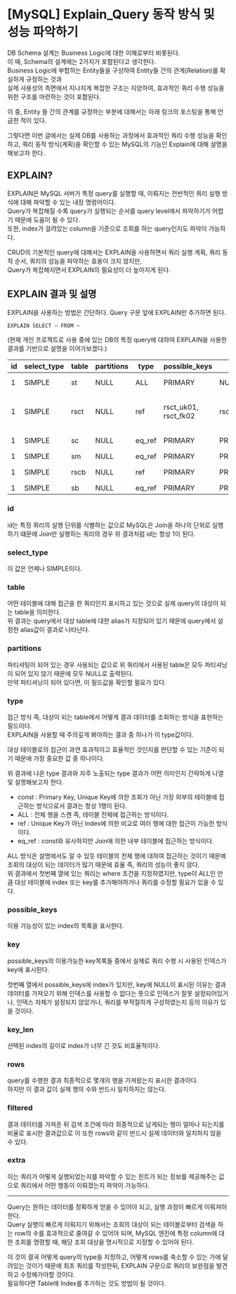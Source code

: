# [MySQL] Explain_Query 동작 방식 및 성능 파악하기

DB Schema 설계는 Business Logic에 대한 이해로부터 비롯된다.  
이 때, Schema의 설계에는 2가지가 포함된다고 생각한다.  
Business Logic에 부합하는 Entity들을 구상하여 Entity들 간의 관계(Relation)를 확실하게 규정하는 것과  
실제 사용성의 측면에서 지나치게 복잡한 구조는 지양하여, 효과적인 쿼리 수행 성능을 위한 구조를 마련하는 것이 포함된다.

이 중, Entity 들 간의 관계를 규정하는 부분에 대해서는 아래 링크의 포스팅을 통해 언급한 적이 있다.

그렇다면 이번 글에서는 실제 DB를 사용하는 과정에서 효과적인 쿼리 수행 성능을 확인하고, 쿼리 동작 방식(계획)을 확인할 수 있는 MySQL의 기능인 Explain에 대해 설명을 해보고자 한다.

## EXPLAIN?
EXPLAIN은 MySQL 서버가 특정 query를 실행할 때, 이뤄지는 전반적인 쿼리 실행 방식에 대해 파악할 수 있는 내장 명령어이다.  
Query가 복잡해질 수록 query가 실행되는 순서를 query level에서 파악하기가 어렵기 때문에 도움이 될 수 있다.  
또한, index가 걸려있는 column을 기준으로 조회를 하는 query인지도 파악이 가능하다.

CRUD의 기본적인 query에 대해서는 EXPLAIN을 사용하면서 쿼리 실행 계획, 쿼리 동작 순서, 쿼리의 성능을 파악하는 효용이 크지 않지만,  
Query가 복잡해지면서 EXPLAIN의 필요성이 더 높아지게 된다.

## EXPLAIN 결과 및 설명

EXPLAIN을 사용하는 방법은 간단하다. Query 구문 앞에 EXPLAIN만 추가하면 된다.
```
EXPLAIN SELECT ~ FROM ~
```
(현재 개인 프로젝트로 사용 중에 있는 DB의 특정 query에 대하여 EXPLAIN을 사용한 결과를 기반으로 설명을 이어가보겠다.)

|id|select_type|table|partitions|type|possible_keys|key|key_len|ref|rows|filtered|Extra|
|---|---|---|---|---|---|---|---|---|---|---|---|
|1|SIMPLE|st|NULL|ALL|PRIMARY|NULL|NULL|NULL|83|11.11|	Using where|
|1|SIMPLE|rsct|NULL|ref|rsct_uk01, rsct_fk02|rsct_fk02|4|st.idx|10|100.00|Using where; Using index|
|1|SIMPLE|sc|NULL|eq_ref|PRIMARY|PRIMARY|4|rsct.comp_idx|1|10.00|Using where|
|1|SIMPLE|sm|NULL|eq_ref|PRIMARY|PRIMARY|4|sc.market_idx|1|100.00|NULL|
|1|SIMPLE|rscb|NULL|ref|PRIMARY|PRIMARY|4|rsct.comp_idx|1|100.00|Using index|
|1|SIMPLE|sb|NULL|eq_ref|PRIMARY|PRIMARY|4|rscb.buss_idx|1|100.00|NULL|

### id
id는 특정 쿼리의 실행 단위를 식별하는 값으로 MySQL은 Join을 하나의 단위로 실행하기 떄문에 Join만 실행하는 쿼리의 경우 위 결과처럼 id는 항상 1이 된다.

### select_type
이 값은 언제나 SIMPLE이다.

### table
어떤 테이블에 대해 접근을 한 쿼리인지 표시하고 있는 것으로 실제 query의 대상이 되는 table을 의미한다.  
위 결과는 query에서 대상 table에 대한 alias가 지정되어 있기 때문에 query에서 설정한 alias값이 결과로 나타난다.

### partitions
파티셔팅이 되어 있는 경우 사용되는 값으로 위 쿼리에서 사용된 table은 모두 파티셔닝이 되어 있지 않기 때문에 모두 NULL로 출력된다.  
만약 파티셔닝이 되어 있다면, 이 필드값을 확인할 필요가 있다.

### type
접근 방식 즉, 대상이 되는 table에서 어떻게 결과 데이터를 조회하는 방식을 표현하는 필드이다.  
EXPLAIN을 사용할 때 주의깊게 봐야하는 결과 중 하나가 이 type값이다.

대상 테이블로의 접근이 과연 효과적이고 효율적인 것인지를 판단할 수 있는 기준이 되기 때문에 가장 중요한 값 중 하나이다.

위 결과에 나온 type 결과와 자주 노출되는 type 결과가 어떤 의미인지 간략하게 나열 및 설명해보고자 한다.

- const : Primary Key, Unique Key에 의한 조회가 아닌 가장 외부의 테이블에 접근하는 방식으로서 결과는 항상 1행이 된다.
- ALL : 전체 행을 스캔 즉, 테이블 전체에 접근하는 방식이다.
- ref : Unique Key가 아닌 Index에 의한 비교로 여러 행에 대한 접근이 가능한 방식이다.
- eq_ref : const와 유사하지만 Join에 의한 내부 테이블에 접근하는 방식이다.

ALL 방식은 설명에서도 알 수 있듯 테이블의 전체 행에 대하여 접근하는 것이기 때문에 조회의 대상이 되는 데이터가 많기 때문에 효율 즉, 쿼리의 성능이 좋지 않다.  
위 결과에서 첫번째 열에 있는 쿼리는 where 조건을 지정하였지만, type이 ALL인 만큼 대상 테이블에 index 또는 key를 추가해야하거나 쿼리를 수정할 필요가 있을 수 있다.

### possible_keys
이용 가능성이 있는 index의 목록을 표시한다.

### key
possible_keys의 이용가능한 key목록들 중에서 실제로 쿼리 수행 시 사용된 인덱스가 key에 표시된다.

첫번째 열에서 possible_keys에 index가 있지만, key에 NULL이 표시된 이유는 결과 데이터를 가져오기 위해 인덱스를 사용할 수 없다는 뜻으로 인덱스가 잘못 설정되어있거나, 인덱스 자체가 설정되지 않았거나, 쿼리를 부적절하게 구성하였는지 등의 이유가 있을 것이다.

### key_len
선택된 index의 길이로 index가 너무 긴 것도 비효율적이다.

### rows
query를 수행한 결과 최종적으로 몇개의 행을 가져왔는지 표시한 결과이다.  
하지만 이 결과 값이 실제 행의 수와 반드시 일치하지는 않는다.

### filtered
결과 데이터를 가져온 뒤 검색 조건에 따라 최종적으로 남게되는 행이 얼마나 되는지를 비율로 표시한 결과값으로 이 또한 rows와 같이 반드시 실제 데이터와 일치하지 않을 수 있다.

### extra
이는 쿼리가 어떻게 실행되었는지를 파악할 수 있는 힌트가 되는 정보를 제공해주는 값으로 쿼리에서 어떤 행동이 이뤄졌는지 파악이 가능하다.

----------

Query는 원하는 데이터를 정확하게 얻을 수 있어야 되고, 실행 과정이 빠르게 이뤄져야 한다.  
Query 실행이 빠르게 이뤄지기 위해서는 조회의 대상이 되는 테이블로부터 검색을 하는 row의 수를 효과적으로 줄여갈 수 있어야 되며, MySQL 엔진에 특정 column에 대한 조회를 명령할 때, 해당 조회 대상을 명시적으로 지정할 수 있어야 된다.

이 것이 결국 어떻게 query의 type을 지정하고, 어떻게 rows를 축소할 수 있는 가에 달려있는 것이기 때문에 최초 쿼리를 작성한뒤, EXPLAIN 구문으로 쿼리의 보완점을 발견하고 수정해가야할 것이다.  
필요하다면 Table에 Index를 추가하는 것도 방법이 될 것이다.